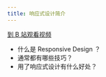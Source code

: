 ```yaml
---
title: 响应式设计简介
---
```


[到 B 站观看视频](https://www.bilibili.com/video/BV1sC4y1s7TX)

- 什么是 Responsive Design ？
- 通常都有哪些技巧？
- 用了响应式设计有什么好处？
